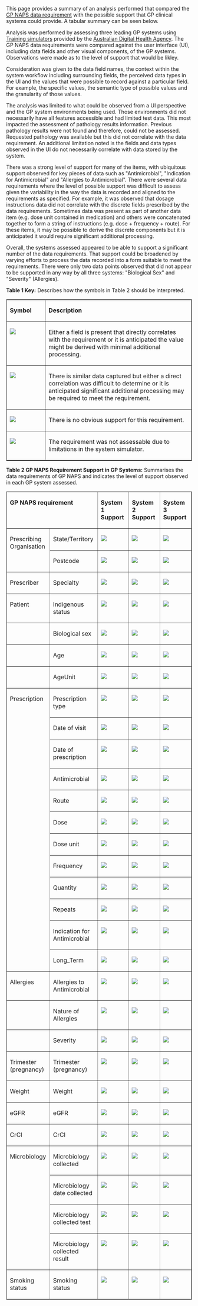 This page provides a summary of an analysis performed that compared the [GP NAPS data requirement](https://build.fhir.org/ig/aehrc/gp-naps-fhir/general-guidance.html#gp-naps-data-submission) with the possible support that GP clinical systems could provide. A tabular summary can be seen below.

Analysis was performed by assessing three leading GP systems using [Training simulators](https://www.digitalhealth.gov.au/healthcare-providers/initiatives-and-programs/my-health-record#training-simulators) provided by the [Australian Digital Health Agency](https://www.digitalhealth.gov.au/). The GP NAPS data requirements were compared against the user interface (UI), including data fields and other visual components, of the GP systems. Observations were made as to the level of support that would be likley.

Consideration was given to the data field names, the context within the system workflow including surrounding fields, the perceived data types in the UI and the values that were possible to record against a particular field. For example, the specific values, the semantic type of possible values and the granularity of those values.

The analysis was limited to what could be observed from a UI perspective and the GP system environments being used. Those environments did not necessarily have all features accessible and had limited test data. This most impacted the assessment of pathology results information. Previous pathology results were not found and therefore, could not be assessed. Requested pathology was available but this did not correlate with the data requirement. An additional limitation noted is the fields and data types observed in the UI do not necessarily correlate with data stored by the system.

There was a strong level of support for many of the items, with ubiquitous support observed for key pieces of data such as "Antimicrobial", "Indication for Antimicrobial" and "Allergies to Antimicrobial". There were several data requirements where the level of possible support was difficult to assess given the variability in the way the data is recorded and aligned to the requirements as specified. For example, it was observed that dosage instructions data did not correlate with the discrete fields prescribed by the data requirements. Sometimes data was present as part of another data item (e.g. dose unit contained in medication) and others were concatenated together to form a string of instructions (e.g. dose + frequency + route). For these items, it may be possible to derive the discrete components but it is anticipated it would require significant additional processing. 

Overall, the systems assessed appeared to be able to support a significant number of the data requirements. That support could be broadened by varying efforts to process the data recorded into a form suitable to meet the requirements. There were only two data points observed that did not appear to be supported in any way by all three systems: "Biological Sex" and "Severity" (Allergies).

**Table 1 Key:** Describes how the symbols in Table 2 should be interpreted.

<table border="1" cellspacing="0" cellpadding="0">
    <tbody>
        <tr>
            <td width="94" valign="top">
                <p>
                    <strong>Symbol</strong>
                </p>
            </td>
            <td width="436" valign="top">
                <p>
                    <strong>Description</strong>
                </p>
            </td>
        </tr>
        <tr>
            <td width="94" valign="top">
                <p>
                    <img src="https://hl7.org/fhir/R4/assets/images/tick.png"/>
                </p>
            </td>
            <td width="436" valign="top">
                <p>
                    Either a field is present that directly correlates with the
                    requirement or it is anticipated the value might be derived
                    with minimal additional processing.
                </p>
            </td>
        </tr>
        <tr>
            <td width="94" valign="top">
                <p>
                    <img src="tick-maybe.png"/>
                </p>
            </td>
            <td width="436" valign="top">
                <p>
                    There is similar data captured but either a direct correlation was difficult to determine or
                    it is anticipated significant additional processing may be required to meet
                    the requirement.
                </p>
            </td>
        </tr>
        <tr>
            <td width="94" valign="top">
                <p>
                    <img src="https://hl7.org/fhir/R4/assets/images/cross.png"/>
                </p>
            </td>
            <td width="436" valign="top">
                <p>
                    There is no obvious support for this requirement.
                </p>
            </td>
        </tr>
        <tr>
            <td width="94" valign="top">
                <p>
                    <img src="question.png"/>
                </p>
            </td>
            <td width="436" valign="top">
                <p>
                    The requirement was not assessable due to limitations in
                    the system simulator.
                </p>
            </td>
        </tr>
    </tbody>
</table>


**Table 2 GP NAPS Requirement Support in GP Systems:** Summarises the data requirements of GP NAPS and indicates the level of support observed in each GP system assessed.

<table border="1" cellspacing="0" cellpadding="0" width="680">
    <tbody>
        <tr>
            <td width="293" colspan="2" valign="top">
                <p>
                    <strong>GP NAPS requirement</strong>
                </p>
            </td>
            <td width="142" valign="top">
                <p>
                    <strong>System 1 Support</strong>
                </p>
            </td>
            <td width="142" valign="top">
                <p>
                    <strong>System 2 Support</strong>
                </p>
            </td>
            <td width="142" valign="top">
                <p>
                    <strong>System 3 Support</strong>
                </p>
            </td>
        </tr>
        <tr>
            <td width="132" rowspan="2" valign="top">
                <p>
                    Prescribing Organisation
                </p>
            </td>
            <td width="161" valign="top">
                <p>
                    State/Territory
                </p>
            </td>
            <td width="142" valign="top">
                <p>
                    <img src="https://hl7.org/fhir/R4/assets/images/tick.png"/>
                </p>
            </td>
            <td width="142" valign="top">
                <p>
                    <img src="https://hl7.org/fhir/R4/assets/images/tick.png"/>
                </p>
            </td>
            <td width="142" valign="top">
                <p>
                    <img src="https://hl7.org/fhir/R4/assets/images/tick.png"/>
                </p>
            </td>
        </tr>
        <tr>
            <td width="161" valign="top">
                <p>
                    Postcode
                </p>
            </td>
            <td width="142" valign="top">
                <p>
                    <img src="https://hl7.org/fhir/R4/assets/images/tick.png"/>
                </p>
            </td>
            <td width="142" valign="top">
                <p>
                    <img src="https://hl7.org/fhir/R4/assets/images/tick.png"/>
                </p>
            </td>
            <td width="142" valign="top">
                <p>
                    <img src="https://hl7.org/fhir/R4/assets/images/tick.png"/>
                </p>
            </td>
        </tr>
        <tr>
            <td width="132" valign="top">
                <p>
                    Prescriber
                </p>
            </td>
            <td width="161" valign="top">
                <p>
                    Specialty
                </p>
            </td>
            <td width="142" valign="top">
                <p>
                    <img src="https://hl7.org/fhir/R4/assets/images/tick.png"/>
                </p>
            </td>
            <td width="142" valign="top">
                <p>
                    <img src="https://hl7.org/fhir/R4/assets/images/tick.png"/>
                </p>
            </td>
            <td width="142" valign="top">
                <p>
                    <img src="https://hl7.org/fhir/R4/assets/images/tick.png"/>
                </p>
            </td>
        </tr>
        <tr>
            <td width="132" valign="top">
                <p>
                    Patient
                </p>
            </td>
            <td width="161" valign="top">
                <p>
                    Indigenous status
                </p>
            </td>
            <td width="142" valign="top">
                <p>
                    <img src="https://hl7.org/fhir/R4/assets/images/tick.png"/>
                </p>
            </td>
            <td width="142" valign="top">
                <p>
                    <img src="https://hl7.org/fhir/R4/assets/images/tick.png"/>
                </p>
            </td>
            <td width="142" valign="top">
                <p>
                    <img src="https://hl7.org/fhir/R4/assets/images/tick.png"/>
                </p>
            </td>
        </tr>
        <tr>
            <td width="132" valign="top">
            </td>
            <td width="161" valign="top">
                <p>
                    Biological sex
                </p>
            </td>
            <td width="142" valign="top">
                <p>
                    <img src="https://hl7.org/fhir/R4/assets/images/tick.png"/>
                </p>
            </td>
            <td width="142" valign="top">
                <p>
                    <img src="https://hl7.org/fhir/R4/assets/images/cross.png"/>
                </p>
            </td>
            <td width="142" valign="top">
                <p>
                    <img src="https://hl7.org/fhir/R4/assets/images/cross.png"/>
                </p>
            </td>
        </tr>
        <tr>
            <td width="132" valign="top">
            </td>
            <td width="161" valign="top">
                <p>
                    Age
                </p>
            </td>
            <td width="142" valign="top">
                <p>
                    <img src="https://hl7.org/fhir/R4/assets/images/tick.png"/>
                </p>
            </td>
            <td width="142" valign="top">
                <p>
                    <img src="https://hl7.org/fhir/R4/assets/images/tick.png"/>
                </p>
            </td>
            <td width="142" valign="top">
                <p>
                    <img src="https://hl7.org/fhir/R4/assets/images/tick.png"/>
                </p>
            </td>
        </tr>
        <tr>
            <td width="132" valign="top">
            </td>
            <td width="161" valign="top">
                <p>
                    AgeUnit
                </p>
            </td>
            <td width="142" valign="top">
                <p>
                    <img src="https://hl7.org/fhir/R4/assets/images/tick.png"/>
                </p>
            </td>
            <td width="142" valign="top">
                <p>
                    <img src="https://hl7.org/fhir/R4/assets/images/tick.png"/>
                </p>
            </td>
            <td width="142" valign="top">
                <p>
                    <img src="https://hl7.org/fhir/R4/assets/images/tick.png"/>
                </p>
            </td>
        </tr>
        <tr>
            <td width="132" rowspan="12" valign="top">
                <p>
                    Prescription
                </p>
            </td>
            <td width="161" valign="top">
                <p>
                    Prescription type
                </p>
            </td>
            <td width="142" valign="top">
                <p>
                    <img src="https://hl7.org/fhir/R4/assets/images/tick.png"/>
                </p>
            </td>
            <td width="142" valign="top">
                <p>
                    <img src="tick-maybe.png"/>
                </p>
            </td>
            <td width="142" valign="top">
                <p>
                    <img src="tick-maybe.png"/>
                </p>
            </td>
        </tr>
        <tr>
            <td width="161" valign="top">
                <p>
                    Date of visit
                </p>
            </td>
            <td width="142" valign="top">
                <p>
                    <img src="https://hl7.org/fhir/R4/assets/images/tick.png"/>
                </p>
            </td>
            <td width="142" valign="top">
                <p>
                    <img src="https://hl7.org/fhir/R4/assets/images/tick.png"/>
                </p>
            </td>
            <td width="142" valign="top">
                <p>
                    <img src="https://hl7.org/fhir/R4/assets/images/tick.png"/>
                </p>
            </td>
        </tr>
        <tr>
            <td width="161" valign="top">
                <p>
                    Date of prescription
                </p>
            </td>
            <td width="142" valign="top">
                <p>
                    <img src="tick-maybe.png"/>
                </p>
            </td>
            <td width="142" valign="top">
                <p>
                    <img src="tick-maybe.png"/>
                </p>
            </td>
            <td width="142" valign="top">
                <p>
                    <img src="https://hl7.org/fhir/R4/assets/images/tick.png"/>
                </p>
            </td>
        </tr>
        <tr>
            <td width="161" valign="top">
                <p>
                    Antimicrobial
                </p>
            </td>
            <td width="142" valign="top">
                <p>
                    <img src="https://hl7.org/fhir/R4/assets/images/tick.png"/>
                </p>
            </td>
            <td width="142" valign="top">
                <p>
                    <img src="https://hl7.org/fhir/R4/assets/images/tick.png"/>
                </p>
            </td>
            <td width="142" valign="top">
                <p>
                    <img src="https://hl7.org/fhir/R4/assets/images/tick.png"/>
                </p>
            </td>
        </tr>
        <tr>
            <td width="161" valign="top">
                <p>
                    Route
                </p>
            </td>
            <td width="142" valign="top">
                <p>
                    <img src="https://hl7.org/fhir/R4/assets/images/tick.png"/>
                </p>
            </td>
            <td width="142" valign="top">
                <p>
                    <img src="https://hl7.org/fhir/R4/assets/images/tick.png"/>
                </p>
            </td>
            <td width="142" valign="top">
                <p>
                    <img src="tick-maybe.png"/>
                </p>
            </td>
        </tr>
        <tr>
            <td width="161" valign="top">
                <p>
                    Dose
                </p>
            </td>
            <td width="142" valign="top">
                <p>
                    <img src="tick-maybe.png"/>
                </p>
            </td>
            <td width="142" valign="top">
                <p>
                    <img src="tick-maybe.png"/>
                </p>
            </td>
            <td width="142" valign="top">
                <p>
                    <img src="tick-maybe.png"/>
                </p>
            </td>
        </tr>
        <tr>
            <td width="161" valign="top">
                <p>
                    Dose unit
                </p>
            </td>
            <td width="142" valign="top">
                <p>
                    <img src="tick-maybe.png"/>
                </p>
            </td>
            <td width="142" valign="top">
                <p>
                    <img src="tick-maybe.png"/>
                </p>
            </td>
            <td width="142" valign="top">
                <p>
                    <img src="tick-maybe.png"/>
                </p>
            </td>
        </tr>
        <tr>
            <td width="161" valign="top">
                <p>
                    Frequency
                </p>
            </td>
            <td width="142" valign="top">
                <p>
                    <img src="tick-maybe.png"/>
                </p>
            </td>
            <td width="142" valign="top">
                <p>
                    <img src="https://hl7.org/fhir/R4/assets/images/tick.png"/>
                </p>
            </td>
            <td width="142" valign="top">
                <p>
                    <img src="tick-maybe.png"/>
                </p>
            </td>
        </tr>
        <tr>
            <td width="161" valign="top">
                <p>
                    Quantity
                </p>
            </td>
            <td width="142" valign="top">
                <p>
                    <img src="tick-maybe.png"/>
                </p>
            </td>
            <td width="142" valign="top">
                <p>
                    <img src="https://hl7.org/fhir/R4/assets/images/tick.png"/>
                </p>
            </td>
            <td width="142" valign="top">
                <p>
                    <img src="https://hl7.org/fhir/R4/assets/images/tick.png"/>
                </p>
            </td>
        </tr>
        <tr>
            <td width="161" valign="top">
                <p>
                    Repeats
                </p>
            </td>
            <td width="142" valign="top">
                <p>
                    <img src="https://hl7.org/fhir/R4/assets/images/tick.png"/>
                </p>
            </td>
            <td width="142" valign="top">
                <p>
                    <img src="https://hl7.org/fhir/R4/assets/images/tick.png"/>
                </p>
            </td>
            <td width="142" valign="top">
                <p>
                    <img src="https://hl7.org/fhir/R4/assets/images/tick.png"/>
                </p>
            </td>
        </tr>
        <tr>
            <td width="161" valign="top">
                <p>
                    Indication for Antimicrobial
                </p>
            </td>
            <td width="142" valign="top">
                <p>
                    <img src="https://hl7.org/fhir/R4/assets/images/tick.png"/>
                </p>
            </td>
            <td width="142" valign="top">
                <p>
                    <img src="https://hl7.org/fhir/R4/assets/images/tick.png"/>
                </p>
            </td>
            <td width="142" valign="top">
                <p>
                    <img src="https://hl7.org/fhir/R4/assets/images/tick.png"/>
                </p>
            </td>
        </tr>
        <tr>
            <td width="161" valign="top">
                <p>
                    Long_Term
                </p>
            </td>
            <td width="142" valign="top">
                <p>
                    <img src="https://hl7.org/fhir/R4/assets/images/tick.png"/>
                </p>
            </td>
            <td width="142" valign="top">
                <p>
                    <img src="https://hl7.org/fhir/R4/assets/images/tick.png"/>
                </p>
            </td>
            <td width="142" valign="top">
                <p>
                    <img src="https://hl7.org/fhir/R4/assets/images/tick.png"/>
                </p>
            </td>
        </tr>
        <tr>
            <td width="132" valign="top">
                <p>
                    Allergies
                </p>
            </td>
            <td width="161" valign="top">
                <p>
                    Allergies to Antimicrobial
                </p>
            </td>
            <td width="142" valign="top">
                <p>
                    <img src="https://hl7.org/fhir/R4/assets/images/tick.png"/>
                </p>
            </td>
            <td width="142" valign="top">
                <p>
                    <img src="https://hl7.org/fhir/R4/assets/images/tick.png"/>
                </p>
            </td>
            <td width="142" valign="top">
                <p>
                    <img src="https://hl7.org/fhir/R4/assets/images/tick.png"/>
                </p>
            </td>
        </tr>
        <tr>
            <td width="132" valign="top">
            </td>
            <td width="161" valign="top">
                <p>
                    Nature of Allergies
                </p>
            </td>
            <td width="142" valign="top">
                <p>
                    <img src="https://hl7.org/fhir/R4/assets/images/tick.png"/>
                </p>
            </td>
            <td width="142" valign="top">
                <p>
                    <img src="https://hl7.org/fhir/R4/assets/images/tick.png"/>
                </p>
            </td>
            <td width="142" valign="top">
                <p>
                    <img src="https://hl7.org/fhir/R4/assets/images/tick.png"/>
                </p>
            </td>
        </tr>
        <tr>
            <td width="132" valign="top">
            </td>
            <td width="161" valign="top">
                <p>
                    Severity
                </p>
            </td>
            <td width="142" valign="top">
                <p>
                    <img src="https://hl7.org/fhir/R4/assets/images/tick.png"/>
                </p>
            </td>
            <td width="142" valign="top">
                <p>
                    <img src="tick-maybe.png"/>
                </p>
            </td>
            <td width="142" valign="top">
                <p>
                    <img src="https://hl7.org/fhir/R4/assets/images/cross.png"/>
                </p>
            </td>
        </tr>
        <tr>
            <td width="132" valign="top">
                <p>
                    Trimester (pregnancy)
                </p>
            </td>
            <td width="161" valign="top">
                <p>
                    Trimester (pregnancy)
                </p>
            </td>
            <td width="142" valign="top">
                <p>
                    <img src="https://hl7.org/fhir/R4/assets/images/tick.png"/>
                </p>
            </td>
            <td width="142" valign="top">
                <p>
                    <img src="tick-maybe.png"/>
                </p>
            </td>
            <td width="142" valign="top">
                <p>
                    <img src="https://hl7.org/fhir/R4/assets/images/tick.png"/>
                </p>
            </td>
        </tr>
        <tr>
            <td width="132" valign="top">
                <p>
                    Weight
                </p>
            </td>
            <td width="161" valign="top">
                <p>
                    Weight
                </p>
            </td>
            <td width="142" valign="top">
                <p>
                    <img src="https://hl7.org/fhir/R4/assets/images/tick.png"/>
                </p>
            </td>
            <td width="142" valign="top">
                <p>
                    <img src="https://hl7.org/fhir/R4/assets/images/tick.png"/>
                </p>
            </td>
            <td width="142" valign="top">
                <p>
                    <img src="https://hl7.org/fhir/R4/assets/images/tick.png"/>
                </p>
            </td>
        </tr>
        <tr>
            <td width="132" valign="top">
                <p>
                    eGFR
                </p>
            </td>
            <td width="161" valign="top">
                <p>
                    eGFR
                </p>
            </td>
            <td width="142" valign="top">
                <p>
                    <img src="tick-maybe.png"/>
                </p>
            </td>
            <td width="142" valign="top">
                <p>
                    <img src="https://hl7.org/fhir/R4/assets/images/tick.png"/>
                </p>
            </td>
            <td width="142" valign="top">
                <p>
                    <img src="https://hl7.org/fhir/R4/assets/images/tick.png"/>
                </p>
            </td>
        </tr>
        <tr>
            <td width="132" valign="top">
                <p>
                    CrCl
                </p>
            </td>
            <td width="161" valign="top">
                <p>
                    CrCl
                </p>
            </td>
            <td width="142" valign="top">
                <p>
                    <img src="question.png"/>
                </p>
            </td>
            <td width="142" valign="top">
                <p>
                    <img src="question.png"/>
                </p>
            </td>
            <td width="142" valign="top">
                <p>
                    <img src="question.png"/>
                </p>
            </td>
        </tr>
        <tr>
            <td width="132" rowspan="4" valign="top">
                <p>
                    Microbiology
                </p>
            </td>
            <td width="161" valign="top">
                <p>
                    Microbiology collected
                </p>
            </td>
            <td width="142" valign="top">
                <p>
                    <img src="question.png"/>
                </p>
            </td>
            <td width="142" valign="top">
                <p>
                    <img src="question.png"/>
                </p>
            </td>
            <td width="142" valign="top">
                <p>
                    <img src="question.png"/>
                </p>
            </td>
        </tr>
        <tr>
            <td width="161" valign="top">
                <p>
                    Microbiology date collected
                </p>
            </td>
            <td width="142" valign="top">
                <p>
                    <img src="question.png"/>
                </p>
            </td>
            <td width="142" valign="top">
                <p>
                    <img src="question.png"/>
                </p>
            </td>
            <td width="142" valign="top">
                <p>
                    <img src="question.png"/>
                </p>
            </td>
        </tr>
        <tr>
            <td width="161" valign="top">
                <p>
                    Microbiology collected test
                </p>
            </td>
            <td width="142" valign="top">
                <p>
                    <img src="question.png"/>
                </p>
            </td>
            <td width="142" valign="top">
                <p>
                    <img src="question.png"/>
                </p>
            </td>
            <td width="142" valign="top">
                <p>
                    <img src="question.png"/>
                </p>
            </td>
        </tr>
        <tr>
            <td width="161" valign="top">
                <p>
                    Microbiology collected result
                </p>
            </td>
            <td width="142" valign="top">
                <p>
                    <img src="question.png"/>
                </p>
            </td>
            <td width="142" valign="top">
                <p>
                    <img src="question.png"/>
                </p>
            </td>
            <td width="142" valign="top">
                <p>
                    <img src="question.png"/>
                </p>
            </td>
        </tr>
        <tr>
            <td width="132" valign="top">
                <p>
                    Smoking status
                </p>
            </td>
            <td width="161" valign="top">
                <p>
                    Smoking status
                </p>
            </td>
            <td width="142" valign="top">
                <p>
                    <img src="https://hl7.org/fhir/R4/assets/images/tick.png"/>
                </p>
            </td>
            <td width="142" valign="top">
                <p>
                    <img src="https://hl7.org/fhir/R4/assets/images/tick.png"/>
                </p>
            </td>
            <td width="142" valign="top">
                <p>
                    <img src="https://hl7.org/fhir/R4/assets/images/tick.png"/>
                </p>
            </td>
        </tr>
    </tbody>
</table>

